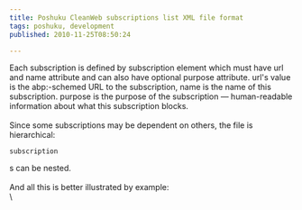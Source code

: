 ```yaml
---
title: Poshuku CleanWeb subscriptions list XML file format
tags: poshuku, development
published: 2010-11-25T08:50:24

---
```


Each subscription is defined by subscription element which must have url
and name attribute and can also have optional purpose attribute. url's
value is the abp:-schemed URL to the subscription, name is the name of
this subscription. purpose is the purpose of the subscription —
human-readable information about what this subscription blocks.\
\
Since some subscriptions may be dependent on others, the file is
hierarchical:

    subscription

s can be nested.\
\
And all this is better illustrated by example:\
\

``` {type="xml"}

  
  
  
   
    
  
```